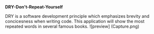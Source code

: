 <b> DRY-Don't-Repeat-Yourself</b>

DRY is a software development principle which emphasizes brevity and concicesness when writing code. 
This application will show the most repeated words in several famous books.
![preview] (Capture.png)
